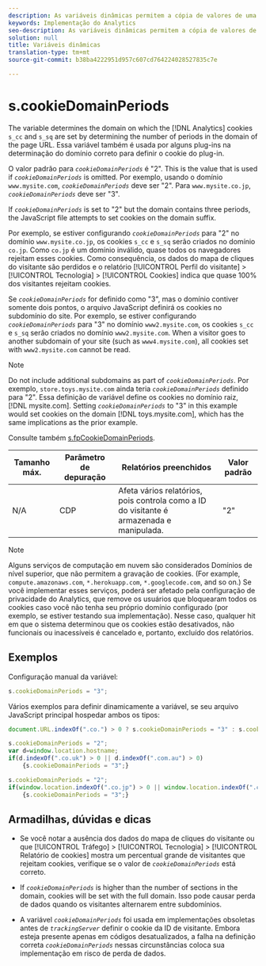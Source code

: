 ```yaml
---
description: As variáveis dinâmicas permitem a cópia de valores de uma variável para outra sem precisar digitar os valores completos várias vezes nas solicitações de imagem do site.
keywords: Implementação do Analytics
seo-description: As variáveis dinâmicas permitem a cópia de valores de uma variável para outra sem precisar digitar os valores completos várias vezes nas solicitações de imagem do site.
solution: null
title: Variáveis dinâmicas
translation-type: tm+mt
source-git-commit: b38ba4222951d957c607cd764224028527835c7e

---
```



# s.cookieDomainPeriods

The  variable determines the domain on which the [!DNL Analytics] cookies `s_cc` and `s_sq` are set by determining the number of periods in the domain of the page URL. Essa variável também é usada por alguns plug-ins na determinação do domínio correto para definir o cookie do plug-in.

O valor padrão para *`cookieDomainPeriods`* é "2". This is the value that is used if *`cookieDomainPeriods`* is omitted. Por exemplo, usando o domínio `www.mysite.com`, *`cookieDomainPeriods`* deve ser "2". Para `www.mysite.co.jp`, *`cookieDomainPeriods`* deve ser "3".

If *`cookieDomainPeriods`* is set to "2" but the domain contains three periods, the JavaScript file attempts to set cookies on the domain suffix.

Por exemplo, se estiver configurando *`cookieDomainPeriods`* para "2" no domínio `www.mysite.co.jp`, os cookies `s_cc` e `s_sq` serão criados no domínio `co.jp`. Como `co.jp` é um domínio inválido, quase todos os navegadores rejeitam esses cookies. Como consequência, os dados do mapa de cliques do visitante são perdidos e o relatório [!UICONTROL Perfil do visitante] &gt; [!UICONTROL Tecnologia] &gt; [!UICONTROL Cookies] indica que quase 100% dos visitantes rejeitam cookies.

Se *`cookieDomainPeriods`* for definido como "3", mas o domínio contiver somente dois pontos, o arquivo JavaScript definirá os cookies no subdomínio do site. Por exemplo, se estiver configurando *`cookieDomainPeriods`* para "3" no domínio `www2.mysite.com`, os cookies `s_cc` e `s_sq` serão criados no domínio `www2.mysite.com`. When a visitor goes to another subdomain of your site (such as `www4.mysite.com`), all cookies set with `www2.mysite.com` cannot be read.

>[!NOTE]
>
>Do not include additional subdomains as part of *`cookieDomainPeriods`*. Por exemplo, `store.toys.mysite.com` ainda teria *`cookieDomainPeriods`* definido para "2". Essa definição de variável define os cookies no domínio raiz, [!DNL mysite.com]. Setting *`cookieDomainPeriods`* to "3" in this example would set cookies on the domain [!DNL toys.mysite.com], which has the same implications as the prior example.

Consulte também [s.fpCookieDomainPeriods](https://docs.adobe.com/content/help/en/analytics/implementation/javascript-implementation/variables-analytics-reporting/config-var/s-account.html).

| Tamanho máx. | Parâmetro de depuração | Relatórios preenchidos | Valor padrão |
|---|---|---|---|
| N/A | CDP | Afeta vários relatórios, pois controla como a ID do visitante é armazenada e manipulada. | "2" |

>[!NOTE]
>
>Alguns serviços de computação em nuvem são considerados Domínios de nível superior, que não permitem a gravação de cookies. (For example, `compute.amazonaws.com`, `*.herokuapp.com`, `*.googlecode.com`, and so on.) Se você implementar esses serviços, poderá ser afetado pela configuração de privacidade do Analytics, que remove os usuários que bloquearam todos os cookies caso você não tenha seu próprio domínio configurado (por exemplo, se estiver testando sua implementação). Nesse caso, qualquer hit em que o sistema determinou que os cookies estão desativados, não funcionais ou inacessíveis é cancelado e, portanto, excluído dos relatórios.

## Exemplos

Configuração manual da variável:

```js
s.cookieDomainPeriods = "3";
```

Vários exemplos para definir dinamicamente a variável, se seu arquivo JavaScript principal hospedar ambos os tipos:

```js
document.URL.indexOf(".co.") > 0 ? s.cookieDomainPeriods = "3" : s.cookieDomainPeriods = "2";
```

```js
s.cookieDomainPeriods = "2"; 
var d=window.location.hostname; 
if(d.indexOf(".co.uk") > 0 || d.indexOf(".com.au") > 0) 
    {s.cookieDomainPeriods = "3";}
```

```js
s.cookieDomainPeriods = "2"; 
if(window.location.indexOf(".co.jp") > 0 || window.location.indexOf(".com.au") > 0) 
    {s.cookieDomainPeriods = "3";}
```

## Armadilhas, dúvidas e dicas

* Se você notar a ausência dos dados do mapa de cliques do visitante ou que [!UICONTROL Tráfego] &gt; [!UICONTROL Tecnologia] &gt; [!UICONTROL Relatório de cookies] mostra um percentual grande de visitantes que rejeitam cookies, verifique se o valor de *`cookieDomainPeriods`* está correto.

* If *`cookieDomainPeriods`* is higher than the number of sections in the domain, cookies will be set with the full domain. Isso pode causar perda de dados quando os visitantes alternarem entre subdomínios.
* A variável *`cookieDomainPeriods`* foi usada em implementações obsoletas antes de *`trackingServer`* definir o cookie da ID de visitante. Embora esteja presente apenas em códigos desatualizados, a falha na definição correta *`cookieDomainPeriods`* nessas circunstâncias coloca sua implementação em risco de perda de dados.